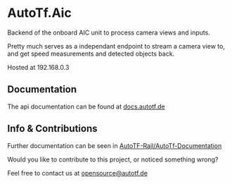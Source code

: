 # AutoTf.Aic
Backend of the onboard AIC unit to process camera views and inputs.

Pretty much serves as a independant endpoint to stream a camera view to, and get speed measurements and detected objects back.

Hosted at 192.168.0.3

## Documentation

The api documentation can be found at [docs.autotf.de](https://docs.autotf.de/aic)



## Info & Contributions

Further documentation can be seen in [AutoTF-Rail/AutoTf-Documentation](https://github.com/AutoTF-Rail/AutoTf-Documentation)


Would you like to contribute to this project, or noticed something wrong?

Feel free to contact us at [opensource@autotf.de](mailto:opensource@autotf.de)
